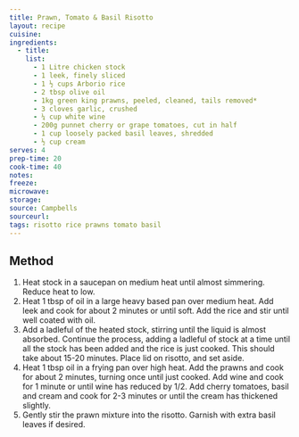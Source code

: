 ```yaml
---
title: Prawn, Tomato & Basil Risotto
layout: recipe
cuisine: 
ingredients:
  - title: 
    list:
      - 1 Litre chicken stock
      - 1 leek, finely sliced
      - 1 ½ cups Arborio rice
      - 2 tbsp olive oil
      - 1kg green king prawns, peeled, cleaned, tails removed*
      - 3 cloves garlic, crushed
      - ¼ cup white wine
      - 200g punnet cherry or grape tomatoes, cut in half
      - 1 cup loosely packed basil leaves, shredded
      - ½ cup cream
serves: 4
prep-time: 20
cook-time: 40
notes:
freeze: 
microwave: 
storage: 
source: Campbells
sourceurl: 
tags: risotto rice prawns tomato basil
---
```


## Method
1. Heat stock in a saucepan on medium heat until almost simmering. Reduce heat to low.
2. Heat 1 tbsp of oil in a large heavy based pan over medium heat. Add leek and cook for about 2 minutes or until soft. Add the rice and stir until well coated with oil.
3. Add a ladleful of the heated stock, stirring until the liquid is almost absorbed. Continue the process, adding a ladleful of stock at a time until all the stock has been added and the rice is just cooked. This should take about 15-20 minutes. Place lid on risotto, and set aside.
4. Heat 1 tbsp oil in a frying pan over high heat. Add the prawns and cook for about 2 minutes, turning once until just cooked. Add wine and cook for 1 minute or until wine has reduced by 1/2. Add cherry tomatoes, basil and cream and cook for 2-3 minutes or until the cream has thickened slightly.
5. Gently stir the prawn mixture into the risotto. Garnish with extra basil leaves if desired.